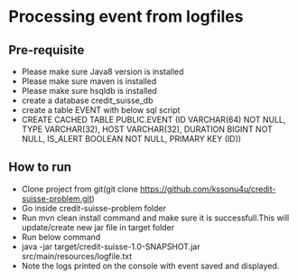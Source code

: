 # Processing event from logfiles

## Pre-requisite
- Please make sure Java8 version is installed
- Please make sure maven is installed
- Please make sure hsqldb is installed
- create a database credit_suisse_db
- create a table EVENT with below sql script
- CREATE CACHED TABLE PUBLIC.EVENT
  (ID VARCHAR(64) NOT NULL,
  TYPE VARCHAR(32),
  HOST VARCHAR(32),
  DURATION BIGINT NOT NULL,
  IS_ALERT BOOLEAN NOT NULL,
  PRIMARY KEY (ID))


## How to run

- Clone project from git(git clone https://github.com/kssonu4u/credit-suisse-problem.git)
- Go inside credit-suisse-problem folder
- Run mvn clean install command and make sure it is successfull.This will update/create new jar file in target folder
- Run below command
- java -jar target/credit-suisse-1.0-SNAPSHOT.jar  src/main/resources/logfile.txt
- Note the logs printed on the console with event saved and displayed.







